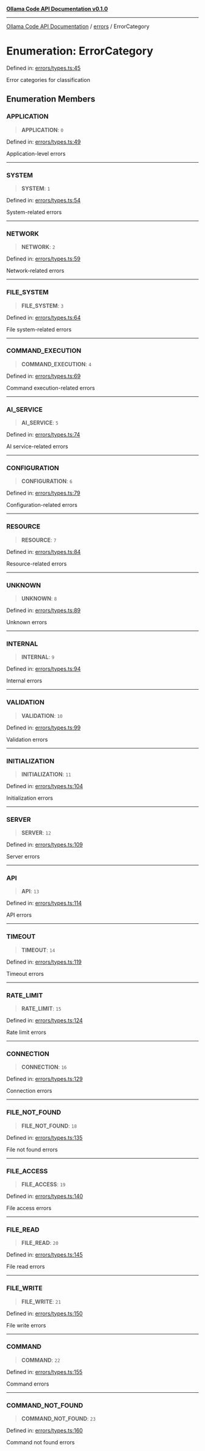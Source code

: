 [**Ollama Code API Documentation v0.1.0**](../../README.md)

***

[Ollama Code API Documentation](../../modules.md) / [errors](../README.md) / ErrorCategory

# Enumeration: ErrorCategory

Defined in: [errors/types.ts:45](https://github.com/erichchampion/ollama-code/blob/71525b68c65a1139d08d5a868e15d1644edd30d9/ollama-code/src/errors/types.ts#L45)

Error categories for classification

## Enumeration Members

### APPLICATION

> **APPLICATION**: `0`

Defined in: [errors/types.ts:49](https://github.com/erichchampion/ollama-code/blob/71525b68c65a1139d08d5a868e15d1644edd30d9/ollama-code/src/errors/types.ts#L49)

Application-level errors

***

### SYSTEM

> **SYSTEM**: `1`

Defined in: [errors/types.ts:54](https://github.com/erichchampion/ollama-code/blob/71525b68c65a1139d08d5a868e15d1644edd30d9/ollama-code/src/errors/types.ts#L54)

System-related errors

***

### NETWORK

> **NETWORK**: `2`

Defined in: [errors/types.ts:59](https://github.com/erichchampion/ollama-code/blob/71525b68c65a1139d08d5a868e15d1644edd30d9/ollama-code/src/errors/types.ts#L59)

Network-related errors

***

### FILE\_SYSTEM

> **FILE\_SYSTEM**: `3`

Defined in: [errors/types.ts:64](https://github.com/erichchampion/ollama-code/blob/71525b68c65a1139d08d5a868e15d1644edd30d9/ollama-code/src/errors/types.ts#L64)

File system-related errors

***

### COMMAND\_EXECUTION

> **COMMAND\_EXECUTION**: `4`

Defined in: [errors/types.ts:69](https://github.com/erichchampion/ollama-code/blob/71525b68c65a1139d08d5a868e15d1644edd30d9/ollama-code/src/errors/types.ts#L69)

Command execution-related errors

***

### AI\_SERVICE

> **AI\_SERVICE**: `5`

Defined in: [errors/types.ts:74](https://github.com/erichchampion/ollama-code/blob/71525b68c65a1139d08d5a868e15d1644edd30d9/ollama-code/src/errors/types.ts#L74)

AI service-related errors

***

### CONFIGURATION

> **CONFIGURATION**: `6`

Defined in: [errors/types.ts:79](https://github.com/erichchampion/ollama-code/blob/71525b68c65a1139d08d5a868e15d1644edd30d9/ollama-code/src/errors/types.ts#L79)

Configuration-related errors

***

### RESOURCE

> **RESOURCE**: `7`

Defined in: [errors/types.ts:84](https://github.com/erichchampion/ollama-code/blob/71525b68c65a1139d08d5a868e15d1644edd30d9/ollama-code/src/errors/types.ts#L84)

Resource-related errors

***

### UNKNOWN

> **UNKNOWN**: `8`

Defined in: [errors/types.ts:89](https://github.com/erichchampion/ollama-code/blob/71525b68c65a1139d08d5a868e15d1644edd30d9/ollama-code/src/errors/types.ts#L89)

Unknown errors

***

### INTERNAL

> **INTERNAL**: `9`

Defined in: [errors/types.ts:94](https://github.com/erichchampion/ollama-code/blob/71525b68c65a1139d08d5a868e15d1644edd30d9/ollama-code/src/errors/types.ts#L94)

Internal errors

***

### VALIDATION

> **VALIDATION**: `10`

Defined in: [errors/types.ts:99](https://github.com/erichchampion/ollama-code/blob/71525b68c65a1139d08d5a868e15d1644edd30d9/ollama-code/src/errors/types.ts#L99)

Validation errors

***

### INITIALIZATION

> **INITIALIZATION**: `11`

Defined in: [errors/types.ts:104](https://github.com/erichchampion/ollama-code/blob/71525b68c65a1139d08d5a868e15d1644edd30d9/ollama-code/src/errors/types.ts#L104)

Initialization errors

***

### SERVER

> **SERVER**: `12`

Defined in: [errors/types.ts:109](https://github.com/erichchampion/ollama-code/blob/71525b68c65a1139d08d5a868e15d1644edd30d9/ollama-code/src/errors/types.ts#L109)

Server errors

***

### API

> **API**: `13`

Defined in: [errors/types.ts:114](https://github.com/erichchampion/ollama-code/blob/71525b68c65a1139d08d5a868e15d1644edd30d9/ollama-code/src/errors/types.ts#L114)

API errors

***

### TIMEOUT

> **TIMEOUT**: `14`

Defined in: [errors/types.ts:119](https://github.com/erichchampion/ollama-code/blob/71525b68c65a1139d08d5a868e15d1644edd30d9/ollama-code/src/errors/types.ts#L119)

Timeout errors

***

### RATE\_LIMIT

> **RATE\_LIMIT**: `15`

Defined in: [errors/types.ts:124](https://github.com/erichchampion/ollama-code/blob/71525b68c65a1139d08d5a868e15d1644edd30d9/ollama-code/src/errors/types.ts#L124)

Rate limit errors

***

### CONNECTION

> **CONNECTION**: `16`

Defined in: [errors/types.ts:129](https://github.com/erichchampion/ollama-code/blob/71525b68c65a1139d08d5a868e15d1644edd30d9/ollama-code/src/errors/types.ts#L129)

Connection errors

***

### FILE\_NOT\_FOUND

> **FILE\_NOT\_FOUND**: `18`

Defined in: [errors/types.ts:135](https://github.com/erichchampion/ollama-code/blob/71525b68c65a1139d08d5a868e15d1644edd30d9/ollama-code/src/errors/types.ts#L135)

File not found errors

***

### FILE\_ACCESS

> **FILE\_ACCESS**: `19`

Defined in: [errors/types.ts:140](https://github.com/erichchampion/ollama-code/blob/71525b68c65a1139d08d5a868e15d1644edd30d9/ollama-code/src/errors/types.ts#L140)

File access errors

***

### FILE\_READ

> **FILE\_READ**: `20`

Defined in: [errors/types.ts:145](https://github.com/erichchampion/ollama-code/blob/71525b68c65a1139d08d5a868e15d1644edd30d9/ollama-code/src/errors/types.ts#L145)

File read errors

***

### FILE\_WRITE

> **FILE\_WRITE**: `21`

Defined in: [errors/types.ts:150](https://github.com/erichchampion/ollama-code/blob/71525b68c65a1139d08d5a868e15d1644edd30d9/ollama-code/src/errors/types.ts#L150)

File write errors

***

### COMMAND

> **COMMAND**: `22`

Defined in: [errors/types.ts:155](https://github.com/erichchampion/ollama-code/blob/71525b68c65a1139d08d5a868e15d1644edd30d9/ollama-code/src/errors/types.ts#L155)

Command errors

***

### COMMAND\_NOT\_FOUND

> **COMMAND\_NOT\_FOUND**: `23`

Defined in: [errors/types.ts:160](https://github.com/erichchampion/ollama-code/blob/71525b68c65a1139d08d5a868e15d1644edd30d9/ollama-code/src/errors/types.ts#L160)

Command not found errors
